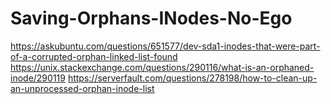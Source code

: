 # Saving-Orphans-INodes-No-Ego
https://askubuntu.com/questions/651577/dev-sda1-inodes-that-were-part-of-a-corrupted-orphan-linked-list-found https://unix.stackexchange.com/questions/290116/what-is-an-orphaned-inode/290119 https://serverfault.com/questions/278198/how-to-clean-up-an-unprocessed-orphan-inode-list
